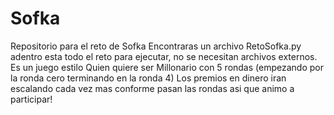 # Sofka
Repositorio para el reto de Sofka
Encontraras un archivo RetoSofka.py adentro esta todo el reto para ejecutar, no se necesitan archivos externos.
Es un juego estilo Quien quiere ser Millonario con 5 rondas (empezando por la ronda cero terminando en la ronda 4)
Los premios en dinero iran escalando cada vez mas conforme pasan las rondas asi que animo a participar!
